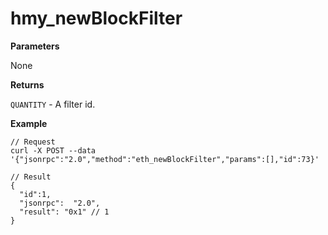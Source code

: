 # hmy\_newBlockFilter

**Parameters**

None

**Returns**

`QUANTITY` - A filter id.

**Example**

```
// Request
curl -X POST --data '{"jsonrpc":"2.0","method":"eth_newBlockFilter","params":[],"id":73}'

// Result
{
  "id":1,
  "jsonrpc":  "2.0",
  "result": "0x1" // 1
}
```
